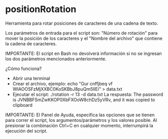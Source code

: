# positionRotation
Herramienta para rotar posiciones de caracteres de una cadena de texto.

Los parámetros de entrada para el script son: "Número de rotación" para mover la posición de los caracteres y el "Nombre del archivo" que contiene la cadena de caracteres.

IMPORTANTE: El script en Bash no devolverá información si no se ingresan los dos parámetros mencionados anteriormente.

¿Cómo funciona?
- Abrir una terminal
- Crear el archivo, ejemplo: echo "Gur cnffjbeq vf WIAOOSFzMjXXBC0KoSKBbJ8puQm5lIEi" > data.txt
- Ejecutar el script: ./rotation -r 13 -d data.txt
  La respuesta:
  The password is JVNBBFSmZwKKOP0XbFXOoW8chDz5yVRv, and it was copied to clipboard

IMPORTANTE: El Panel de Ayuda, especifica las opciones que se tienen para correr el script, los argumentos/parámetros y los valores posible. Al presionar la combinación Ctrl+C en cualquier momento, interrumpirá la ejecución del script.
  
